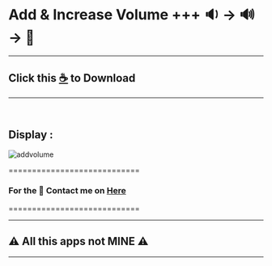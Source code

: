 # Add & Increase Volume +++ 🔉 ->  🔊  -> 📢

--------------------------------
## Click this [☕](https://github.com/VfvRizky/MyKit-Desktop/blob/main/Music%26Video/Add%20Volume/Add-Volume.zip) to Download
--------------------------------
</br>


## Display :


![addvolume](https://user-images.githubusercontent.com/73746365/156147723-70562cd3-74e7-4e1f-be41-9bb4b4e86ad4.gif)



============================
### For the 🔐 Contact me on [Here](https://vfvrizky.my.id)
============================

--------------------------------
## ⚠️ All this apps not MINE ⚠️
--------------------------------
